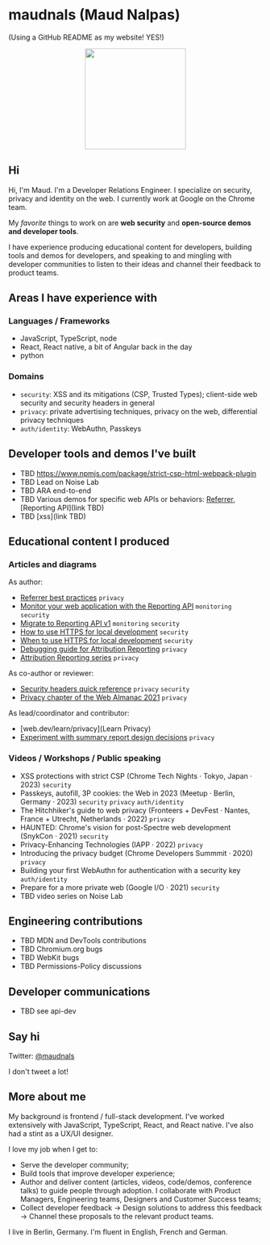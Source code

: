 # maudnals (Maud Nalpas)

(Using a GitHub README as my website! YES!)

<p align="center">
  <img width="200" height="200" src="https://user-images.githubusercontent.com/9762897/224155271-80f5a052-163f-4789-93c8-6fab75db6f1d.png">
</p>

## Hi

Hi, I'm Maud. I'm a Developer Relations Engineer.
I specialize on security, privacy and identity on the web. I currently work at Google on the Chrome team. 

My _favorite_ things to work on are **web security** and **open-source demos and developer tools**. 

I have experience producing educational content for developers, building tools and demos for developers, and speaking to and mingling with developer communities to listen to their ideas and channel their feedback to product teams.

## Areas I have experience with

### Languages / Frameworks

* JavaScript, TypeScript, node
* React, React native, a bit of Angular back in the day
* python

### Domains

* `security`: XSS and its mitigations (CSP, Trusted Types); client-side web security and security headers in general
* `privacy`: private advertising techniques, privacy on the web, differential privacy techniques
* `auth/identity`: WebAuthn, Passkeys

## Developer tools and demos I've built

* TBD https://www.npmjs.com/package/strict-csp-html-webpack-plugin
* TBD Lead on Noise Lab
* TBD ARA end-to-end
* TBD Various demos for specific web APIs or behaviors: [Referrer](https://site-one.glitch.me/stuff/detail?tag=blue), [Reporting API](link TBD)
* TBD [xss](link TBD)

## Educational content I produced

### Articles and diagrams

As author:
* [Referrer best practices](https://web.dev/referrer-best-practices/) `privacy`
* [Monitor your web application with the Reporting API](https://developer.chrome.com/articles/reporting-api/) `monitoring` `security`
* [Migrate to Reporting API v1](https://developer.chrome.com/blog/reporting-api-migration/) `monitoring` `security`
* [How to use HTTPS for local development](https://web.dev/how-to-use-local-https/) `security`
* [When to use HTTPS for local development](https://web.dev/when-to-use-local-https/) `security`
* [Debugging guide for Attribution Reporting](https://developer.chrome.com/docs/privacy-sandbox/attribution-reporting-debugging/) `privacy`
* [Attribution Reporting series](https://developer.chrome.com/authors/maudn/) `privacy`

As co-author or reviewer:
* [Security headers quick reference](https://web.dev/security-headers/) `privacy` `security`
* [Privacy chapter of the Web Almanac 2021](https://almanac.httparchive.org/en/2021/privacy) `privacy`

As lead/coordinator and contributor:
* [web.dev/learn/privacy](Learn Privacy)
* [Experiment with summary report design decisions](https://developer.chrome.com/docs/privacy-sandbox/summary-reports/design-decisions/) `privacy`

### Videos / Workshops / Public speaking
* XSS protections with strict CSP (Chrome Tech Nights · Tokyo, Japan · 2023) `security`
* Passkeys, autofill, 3P cookies: the Web in 2023 (Meetup · Berlin, Germany · 2023) `security` `privacy` `auth/identity`
* The Hitchhiker's guide to web privacy (Fronteers + DevFest · Nantes, France + Utrecht, Netherlands · 2022) `privacy`
* HAUNTED: Chrome's vision for post-Spectre web development (SnykCon · 2021) `security`
* Privacy-Enhancing Technologies (IAPP · 2022) `privacy`
* Introducing the privacy budget (Chrome Developers Summmit · 2020) `privacy`
* Building your first WebAuthn for authentication with a security key `auth/identity`
* Prepare for a more private web (Google I/O · 2021) `security`
* TBD video series on Noise Lab

## Engineering contributions

* TBD MDN and DevTools contributions
* TBD Chromium.org bugs
* TBD WebKit bugs
* TBD Permissions-Policy discussions

## Developer communications

* TBD see api-dev

## Say hi

Twitter: [@maudnals](https://twitter.com/maudnals?lang=en)

I don't tweet a lot!

## More about me

My background is frontend / full-stack development. I've worked extensively with JavaScript, TypeScript, React, and React native. I've also had a stint as a UX/UI designer.

I love my job when I get to:
* Serve the developer community;
* Build tools that improve developer experience;
* Author and deliver content (articles, videos, code/demos, conference talks) to guide people through adoption. I collaborate with Product Managers, Engineering teams, Designers and Customer Success teams;
* Collect developer feedback → Design solutions to address this feedback → Channel these proposals to the relevant product teams.

I live in Berlin, Germany. I'm fluent in English, French and German.
